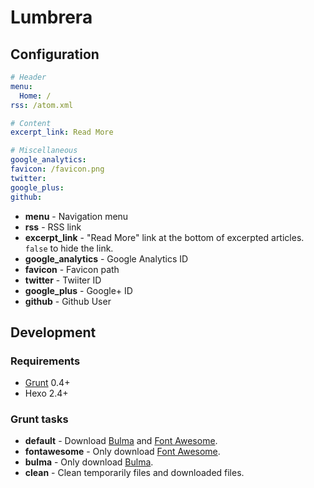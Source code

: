 # Lumbrera

## Configuration

``` yml
# Header
menu:
  Home: /
rss: /atom.xml

# Content
excerpt_link: Read More

# Miscellaneous
google_analytics:
favicon: /favicon.png
twitter:
google_plus:
github:
```

- **menu** - Navigation menu
- **rss** - RSS link
- **excerpt_link** - "Read More" link at the bottom of excerpted articles. `false` to hide the link.
- **google_analytics** - Google Analytics ID
- **favicon** - Favicon path
- **twitter** - Twiiter ID
- **google_plus** - Google+ ID
- **github** - Github User

## Development

### Requirements

- [Grunt] 0.4+
- Hexo 2.4+

### Grunt tasks

- **default** - Download [Bulma] and [Font Awesome].
- **fontawesome** - Only download [Font Awesome].
- **bulma** - Only download [Bulma].
- **clean** - Clean temporarily files and downloaded files.

[Hexo]: https://hexo.io/
[Bulma]: https://bulma.io/
[Font Awesome]: http://fontawesome.io/
[Grunt]: http://gruntjs.com/
[hexo-generate-feed]: https://github.com/hexojs/hexo-generator-feed
